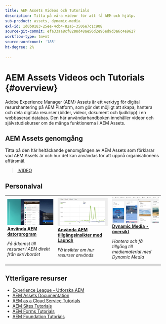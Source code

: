 ```yaml
---
title: AEM Assets Videos och Tutorials
description: Titta på våra videor för att få AEM och hjälp.
sub-product: assets, dynamic-media
exl-id: 1d0b0183-25ee-4cb4-82a5-3506e7c1c908
source-git-commit: efa33aa8cf8288d48ae56d2e96ed9d3a6c4e9627
workflow-type: tm+mt
source-wordcount: '185'
ht-degree: 2%

---
```


# AEM Assets Videos och Tutorials {#overview}

Adobe Experience Manager (AEM) Assets är ett verktyg för digital resurshantering på AEM Platform, som gör det möjligt att skapa, hantera och dela digitala resurser (bilder, videor, dokument och ljudklipp) i en webbaserad databas. Den här användarhandboken innehåller videor och självstudiekurser om de många funktionerna i AEM Assets.

## AEM Assets genomgång

Titta på den här heltäckande genomgången av AEM Assets som förklarar vad AEM Assets är och hur det kan användas för att uppnå organisationens affärsmål.

>[!VIDEO](https://video.tv.adobe.com/v/336196/?quality=12&learn=on)

## Personalval

<table>
<td>
   <a href="./creative-workflows/aem-desktop-app.md">
   <img alt="Förbättrade smarta taggar" src="./assets/overview/desktop-app.png" />
   </a>
   <div>
      <a href="./creative-workflows/aem-desktop-app.md">
      <strong>Använda AEM datorprogram</strong>
      </a>
   </div>
   <p>
      <em>Få åtkomst till resurser i AEM direkt från skrivbordet</em>
   </p>
</td>
<td>
   <a href="./advanced/asset-insights-launch-tutorial.md">
   <img alt="AEM Assets Insights" src="./assets/overview/asset-insights.png"/>
   </a>
   <div>
      <a href="./advanced/asset-insights-launch-tutorial.md">
      <strong>Använda AEM tillgångsinsikter med Launch</strong>
      </a>
   </div>
   <p>
      <em>Få insikter om hur resurser används</em>
   <p>
</td>
<td>
   <a href="./dynamic-media/dynamic-media-overview-feature-video-use.md">
   <img alt="Dynamic Media - översikt" src="./assets/overview/dynamic-media.png" />
   </a>
   <div>
      <a href="./dynamic-media/dynamic-media-overview-feature-video-use.md">
      <strong>Dynamic Media - översikt</strong>
      </a>
   </div>
   <p>
      <em>Hantera och få tillgång till mediematerial med Dynamic Media</em>
   <p>
</td>
</table>

## Ytterligare resurser

* [Experience League - Utforska AEM](https://experienceleague.adobe.com/#recommended/solutions/experience-manager)
* [AEM Assets Documentation](https://experienceleague.adobe.com/docs/experience-manager-65/assets/home.html?lang=en)
* [AEM as a Cloud Service Tutorials](/help/cloud-service/overview.md)
* [AEM Sites Tutorials](/help/sites/overview.md)
* [AEM Forms Tutorials](/help/forms/overview.md)
* [AEM Foundation Tutorials](/help/foundation/overview.md)
